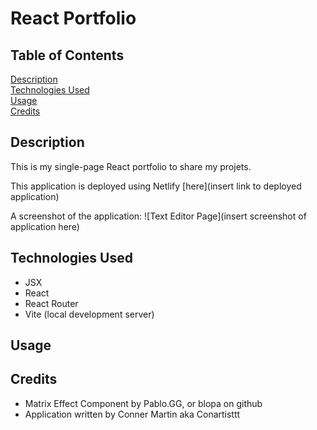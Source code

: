 # React Portfolio

## Table of Contents

[Description](#description)
<br>
[Technologies Used](#technologies-used)
<br>
[Usage](#usage)
<br>
[Credits](#credits)

## Description

This is my single-page React portfolio to share my projets.

This application is deployed using Netlify [here](insert link to deployed application)

A screenshot of the application:
![Text Editor Page](insert screenshot of application here)

## Technologies Used

- JSX
- React
- React Router
- Vite (local development server)

## Usage

## Credits
* Matrix Effect Component by Pablo.GG, or blopa on github
* Application written by Conner Martin aka Conartisttt

